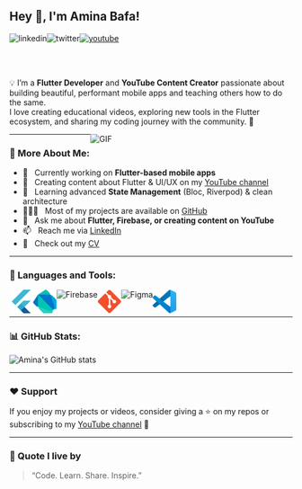 ## Hey 👋, I'm Amina Bafa!
<a href='https://www.linkedin.com/in/aminabafa/'><img align='left' alt="linkedin" src="https://raw.githubusercontent.com/rahul-jha98/rahul-jha98/561d474902b59c7429ec22bb73e225696c27b202/assets/linkedin.svg" height='18px'/></a>
<a href='https://twitter.com/amina_bafa'><img align='left' alt="twitter" src="https://raw.githubusercontent.com/rahul-jha98/rahul-jha98/561d474902b59c7429ec22bb73e225696c27b202/assets/twitter.svg" height='18px'/></a>
<a href='https://www.youtube.com/@aminabafa'><img alt="youtube" src="https://upload.wikimedia.org/wikipedia/commons/b/b8/YouTube_2023.svg" height='18px'/></a>

<br/><br/>

💡 I’m a **Flutter Developer** and **YouTube Content Creator** passionate about building beautiful, performant mobile apps and teaching others how to do the same.  
I love creating educational videos, exploring new tools in the Flutter ecosystem, and sharing my coding journey with the community. 🚀

<img align="right" alt="GIF" src="https://raw.githubusercontent.com/rahul-jha98/rahul-jha98/main/techstack.gif" width="360px"/>

---

### 🧐 More About Me:
- 🔭 &nbsp; Currently working on **Flutter-based mobile apps**  
- 🎥 &nbsp; Creating content about Flutter & UI/UX on my [YouTube channel](https://www.youtube.com/@aminabafa)  
- 🌱 &nbsp; Learning advanced **State Management** (Bloc, Riverpod) & clean architecture  
- 👩🏻‍💻 &nbsp; Most of my projects are available on [GitHub](https://github.com/amina-bafa)  
- 💬 &nbsp; Ask me about **Flutter, Firebase, or creating content on YouTube**  
- 📫 &nbsp; Reach me via [LinkedIn](https://www.linkedin.com/in/aminabafa/)  
- 📝 &nbsp; Check out my [CV](https://drive.google.com/file/d/yourcv-link/view?usp=sharing)

---

### 🔨 Languages and Tools:
<a href="https://flutter.dev/" target="_blank"><img align="left" alt="Flutter" height ="42px" src="https://raw.githubusercontent.com/devicons/devicon/master/icons/flutter/flutter-original.svg"></a>
<a href="https://dart.dev/" target="_blank"><img align="left" alt="Dart" height ="42px" src="https://raw.githubusercontent.com/devicons/devicon/master/icons/dart/dart-original.svg"></a>
<a href="https://firebase.google.com/" target="_blank"><img align="left" alt="Firebase" height ="42px" src="https://www.vectorlogo.zone/logos/firebase/firebase-icon.svg"></a>
<a href="https://git-scm.com/" target="_blank"><img align="left" alt="Git" height ="42px" src="https://raw.githubusercontent.com/devicons/devicon/master/icons/git/git-original.svg"></a>
<a href="https://www.figma.com/" target="_blank"><img align="left" alt="Figma" height ="42px" src="https://www.vectorlogo.zone/logos/figma/figma-icon.svg"></a>
<a href="https://code.visualstudio.com/" target="_blank"><img align="left" alt="VS Code" height ="42px" src="https://raw.githubusercontent.com/devicons/devicon/master/icons/vscode/vscode-original.svg"></a>

<br/><br/>

---

### 📊 GitHub Stats:
![Amina's GitHub stats](https://github-readme-stats.vercel.app/api?username=amina-bafa&show_icons=true&theme=tokyonight)

---

### ❤️ Support
If you enjoy my projects or videos, consider giving a ⭐ on my repos or subscribing to my [YouTube channel](https://www.youtube.com/@aminabafa) 🙌

---

### 🧡 Quote I live by
> “Code. Learn. Share. Inspire.”

